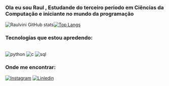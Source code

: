 ### Ola eu sou Raul , Estudande do terceiro periodo em Ciências da Computação e iniciante no mundo da programação
![Raulvini GitHub stats](https://github-readme-stats.vercel.app/api?username=Raulvini&show_icons=true&theme=cobalt)[![Top Langs](https://github-readme-stats.vercel.app/api/top-langs/?username=Raulvini)](https://github.com/Raulvini/github-readme-stats)
### Tecnologias que estou apredendo:
<div style = "display incline_block"><br/>
    <img aling="center" alt = "python" src="https://img.shields.io/badge/Python-14354C?style=for-the-badge&logo=python&logoColor=white/">
    <img aling="center" alt = "c" src="	https://img.shields.io/badge/C-00599C?style=for-the-badge&logo=c&logoColor=white/">
    <img aling="center" alt = "sql" src="https://img.shields.io/badge/MySQL-00000F?style=for-the-badge&logo=mysql&logoColor=white/">
</div>

### Onde me encontrar:
[![Instagram](https://img.shields.io/badge/Instagram-E4405F?style=for-the-badge&logo=instagram&logoColor=white)](https://www.instagram.com/22raulvinicius/)
[![Linledin](https://img.shields.io/badge/LinkedIn-0077B5?style=for-the-badge&logo=linkedin&logoColor=white)]()

<!--
**Raulvini/Raulvini** is a ✨ _special_ ✨ repository because its `README.md` (this file) appears on your GitHub profile.

Here are some ideas to get you started:

- 🔭 I’m currently working on ...
- 🌱 I’m currently learning ...
- 👯 I’m looking to collaborate on ...
- 🤔 I’m looking for help with ...
- 💬 Ask me about ...
- 📫 How to reach me: ...
- 😄 Pronouns: ...
- ⚡ Fun fact: ...
-->

